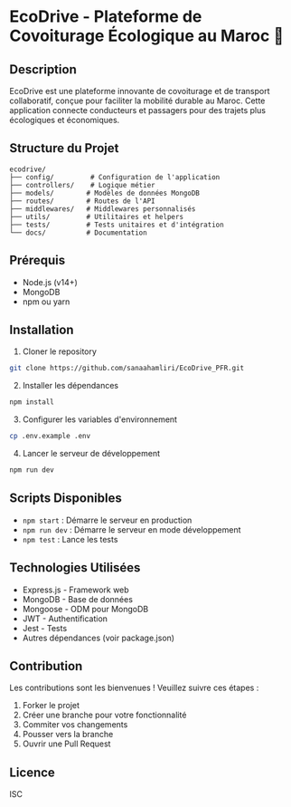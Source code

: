 # EcoDrive - Plateforme de Covoiturage Écologique au Maroc 🚗

## Description
EcoDrive est une plateforme innovante de covoiturage et de transport collaboratif, conçue pour faciliter la mobilité durable au Maroc. Cette application connecte conducteurs et passagers pour des trajets plus écologiques et économiques.

## Structure du Projet
```
ecodrive/
├── config/         # Configuration de l'application
├── controllers/    # Logique métier
├── models/        # Modèles de données MongoDB
├── routes/        # Routes de l'API
├── middlewares/   # Middlewares personnalisés
├── utils/         # Utilitaires et helpers
├── tests/         # Tests unitaires et d'intégration
└── docs/          # Documentation
```

## Prérequis
- Node.js (v14+)
- MongoDB
- npm ou yarn

## Installation
1. Cloner le repository
```bash
git clone https://github.com/sanaahamliri/EcoDrive_PFR.git
```

2. Installer les dépendances
```bash
npm install
```

3. Configurer les variables d'environnement
```bash
cp .env.example .env
```

4. Lancer le serveur de développement
```bash
npm run dev
```

## Scripts Disponibles
- `npm start` : Démarre le serveur en production
- `npm run dev` : Démarre le serveur en mode développement
- `npm test` : Lance les tests

## Technologies Utilisées
- Express.js - Framework web
- MongoDB - Base de données
- Mongoose - ODM pour MongoDB
- JWT - Authentification
- Jest - Tests
- Autres dépendances (voir package.json)

## Contribution
Les contributions sont les bienvenues ! Veuillez suivre ces étapes :
1. Forker le projet
2. Créer une branche pour votre fonctionnalité
3. Commiter vos changements
4. Pousser vers la branche
5. Ouvrir une Pull Request

## Licence
ISC
